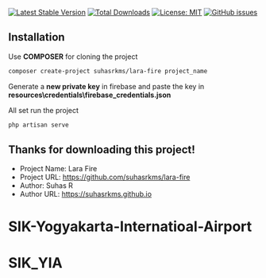 [![Latest Stable Version](https://poser.pugx.org/suhasrkms/lara-fire/v/stable)](https://packagist.org/packages/suhasrkms/lara-fire)
[![Total Downloads](https://poser.pugx.org/suhasrkms/lara-fire/downloads)](https://packagist.org/packages/suhasrkms/lara-fire)
[![License: MIT](https://img.shields.io/github/license/suhasrkms/lara-fire)](https://opensource.org/licenses/MIT)
[![GitHub issues](https://img.shields.io/github/issues/suhasrkms/lara-fire)](https://github.com/suhasrkms/lara-fire/issues)

<!-- [![Github All Releases](https://img.shields.io/github/downloads/suhasrkms/lara-fire/total.svg)]() -->

## Installation

Use **COMPOSER** for cloning the project

```bash
composer create-project suhasrkms/lara-fire project_name
```

Generate a **new private key** in firebase and paste the key in **resources\credentials\firebase_credentials.json**

All set run the project

```bash
php artisan serve
```

## Thanks for downloading this project!

-   Project Name: Lara Fire
-   Project URL: https://github.com/suhasrkms/lara-fire
-   Author: Suhas R
-   Author URL: https://suhasrkms.github.io
# SIK-Yogyakarta-Internatioal-Airport
# SIK_YIA
